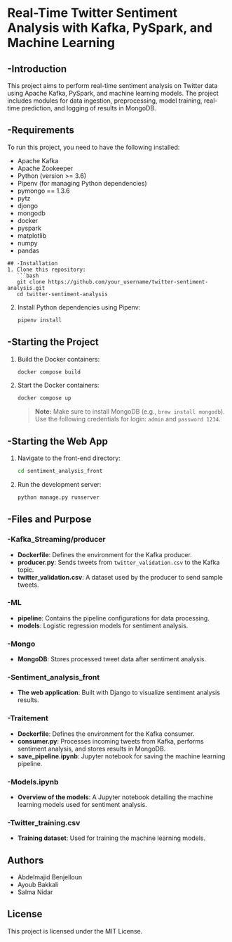
# Real-Time Twitter Sentiment Analysis with Kafka, PySpark, and Machine Learning

## -Introduction
This project aims to perform real-time sentiment analysis on Twitter data using Apache Kafka, PySpark, and machine learning models. The project includes modules for data ingestion, preprocessing, model training, real-time prediction, and logging of results in MongoDB.

## -Requirements
To run this project, you need to have the following installed:
- Apache Kafka
- Apache Zookeeper
- Python (version >= 3.6)
- Pipenv (for managing Python dependencies)
- pymongo == 1.3.6
- pytz
- djongo
- mongodb
- docker
- pyspark
- matplotlib
- numpy
- pandas
```
## -Installation
1. Clone this repository:
   ```bash
   git clone https://github.com/your_username/twitter-sentiment-analysis.git
   cd twitter-sentiment-analysis
   ```
2. Install Python dependencies using Pipenv:
   ```bash
   pipenv install
   ```

## -Starting the Project

1. Build the Docker containers:
   ```bash
   docker compose build
   ```

2. Start the Docker containers:
   ```bash
   docker compose up
   ```

   > **Note:** Make sure to install MongoDB (e.g., `brew install mongodb`). Use the following credentials for login: `admin` and `password 1234`.

## -Starting the Web App

1. Navigate to the front-end directory:
   ```bash
   cd sentiment_analysis_front
   ```

2. Run the development server:
   ```bash
   python manage.py runserver
   ```
## -Files and Purpose

### -Kafka_Streaming/producer
- **Dockerfile**: Defines the environment for the Kafka producer.
- **producer.py**: Sends tweets from `twitter_validation.csv` to the Kafka topic.
- **twitter_validation.csv**: A dataset used by the producer to send sample tweets.

### -ML
- **pipeline**: Contains the pipeline configurations for data processing.
- **models**: Logistic regression models for sentiment analysis.

### -Mongo
- **MongoDB**: Stores processed tweet data after sentiment analysis.

### -Sentiment_analysis_front
- **The web application**: Built with Django to visualize sentiment analysis results.

### -Traitement
- **Dockerfile**: Defines the environment for the Kafka consumer.
- **consumer.py**: Processes incoming tweets from Kafka, performs sentiment analysis, and stores results in MongoDB.
- **save_pipeline.ipynb**: Jupyter notebook for saving the machine learning pipeline.

### -Models.ipynb
- **Overview of the models**: A Jupyter notebook detailing the machine learning models used for sentiment analysis.

### -Twitter_training.csv
- **Training dataset**: Used for training the machine learning models.


## Authors
- Abdelmajid Benjelloun
- Ayoub Bakkali
- Salma Nidar

## License
This project is licensed under the MIT License.


